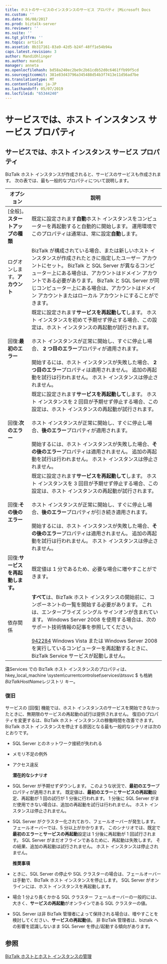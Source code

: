 ```yaml
---
title: ホストのサービスのインスタンスのサービス プロパティ |Microsoft Docs
ms.custom: ''
ms.date: 06/08/2017
ms.prod: biztalk-server
ms.reviewer: ''
ms.suite: ''
ms.tgt_pltfrm: ''
ms.topic: article
ms.assetid: 8b317161-83a9-42d5-b24f-48ff1e54b94a
caps.latest.revision: 3
author: MandiOhlinger
ms.author: mandia
manager: anneta
ms.openlocfilehash: bd58a240ec2be9c2b61cdb52d0c6461ffb99f5cd
ms.sourcegitcommit: 381e83d43796a345488d54b3f7413e11d56ad7be
ms.translationtype: MT
ms.contentlocale: ja-JP
ms.lasthandoff: 05/07/2019
ms.locfileid: "65344240"
---
```

# <a name="host-instance-service-properties-in-services"></a>サービスでは、ホスト インスタンス サービス プロパティ
## <a name="host-instance-service-properties-in-services"></a>サービスでは、ホスト インスタンス サービス プロパティ  
 BizTalk ホスト インスタンスが作成されると、サービスのサービスも作成されます。 次の表では、最も一般的なプロパティについて説明します。  
  
|オプション|説明|  
|------------|-----------------|  
|[全般]。**スタートアップの種類**|既定に設定されます**自動**ホスト インスタンスをコンピューターを再起動すると自動的に開始します。 運用環境でこのプロパティは通常は、常に設定**自動**します。|  
|ログオンします。**アカウント**|BizTalk が構成されている場合、または新しいホスト インスタンスが作成されたときに指定したユーザー アカウントにセット。 BizTalk と SQL Server が異なるコンピューター上にある場合は、アカウントはドメイン アカウントである必要があります。 BizTalk と SQL Server が同じコンピューター上にある場合は、アカウントはドメイン アカウントまたはローカル アカウントにすることができます。|  
|回復:**最初のエラー**|既定に設定されます**サービスを再起動して**します。 ホスト インスタンスを初めて予期せず停止する場合、この設定は、ホスト インスタンスの再起動が試行されます。<br /><br /> ホスト インスタンスが正常に開始し、すぐに停止し場合、 **2 つ目のエラー**プロパティが適用されます。<br /><br /> 開始するには、ホスト インスタンスが失敗した場合、 **2 つ目のエラー**プロパティは適用されません。 追加の再起動を試行は行われません。 ホスト インスタンスは停止されません。|  
|回復:**次のエラー**|既定に設定されます**サービスを再起動して**します。 ホスト インスタンスを 2 回目が予期せず停止する場合、この設定は、ホスト インスタンスの再起動が試行されます。<br /><br /> ホスト インスタンスが正常に開始し、すぐに停止し場合、**後のエラー**プロパティが適用されます。<br /><br /> 開始するには、ホスト インスタンスが失敗した場合、**その後のエラー**プロパティは適用されません。 追加の再起動を試行は行われません。 ホスト インスタンスは停止されません。|  
|回復:**その後のエラー**|既定に設定されます**サービスを再起動して**します。 ホスト インスタンスを 3 回目が予期せず停止する場合、この設定は、ホスト インスタンスの再起動が試行されます。<br /><br /> ホスト インスタンスが正常に開始し、すぐに停止し場合、**後のエラー**プロパティが引き続き適用されます。<br /><br /> 開始するには、ホスト インスタンスが失敗した場合、**その後のエラー**プロパティは適用されません。 追加の再起動を試行は行われません。 ホスト インスタンスは停止されません。|  
|回復:**サービスを再起動します。**|既定値は 1 分であるため、必要な場合に増やすことができます。|  
|依存関係|**すべて**は、BizTalk ホスト インスタンスの開始前に、コンポーネントの一覧を開始する必要があります。 これは、エンタープライズ シングル サインオンが含まれています。 Windows Server 2008 を使用する場合は、次のサポート技術情報の記事を参照してください。<br /><br /> [942284](http://support.microsoft.com/kb/942284) Windows Vista または Windows Server 2008 を実行しているコンピューターを再起動するときに、BizTalk Service サービスが起動しません。|  
  
 **注**Services での BizTalk ホスト インスタンスのプロパティは、hkey_local_machine \system\currentcontrolset\services\btssvc $ も格納*BizTalkHostName*レジストリ キー。  
  
### <a name="recovery"></a>復旧  
 サービスの [回復] 機能では、ホスト インスタンスのサービスを開始できなかったときに、無期限のサービスの再起動の試行は提供されません。 復旧のプロパティを変更するは、BizTalk ホスト インスタンスの稼働時間を改善できます。 BizTalk ホスト インスタンスを停止する原因となる最も一般的なシナリオは次のとおりです。  
  
- SQL Server とのネットワーク接続が失われる  
  
- メモリ不足の例外  
  
- アクセス違反  
  
  **潜在的なシナリオ**  
  
- SQL Server が予期せずダウンします。 このような状況で、**最初のエラー**プロパティが適用されます。 既定値は、**最初のエラー**と**サービスの再起動**設定、再起動が 1 回の試行が 1 分後に行われます。 1 分後に SQL Server がまだ使用できない場合は、追加の再起動を試行は行われません。 ホスト インスタンスは停止されません。  
  
- SQL Server がクラスター化されており、フェールオーバーが発生します。 フェールオーバーでは、5 分以上がかかります。 このシナリオでは、既定で**最初のエラー**と**サービスの再起動**設定は 1 分後に再起動が 1 回試行されます。 SQL Server がまだオフラインであるために、再起動は失敗します。 その結果、追加の再起動は試行されません。 ホスト インスタンスは停止されません。  
  
  **推奨事項**  
  
- ときに、SQL Server の停止や SQL クラスターの場合は、フェールオーバーは手動で、BizTalk ホスト インスタンスを停止します。 SQL Server がオンラインには、ホスト インスタンスを再起動します。  
  
- 場合 1 分より長くかかる SQL クラスター フェールオーバーの一般的には、大きく、**サービスの再起動**がオンラインである SQL クラスターの値。  
  
- SQL Server は非 BizTalk 管理者によって保持される場合は、増やすことを検討してください、**サービスの再起動**値。 非 BizTalk 管理者は、biztalk への影響を認識しないまま SQL Server を停止/起動する傾向があります。  
  
## <a name="see-also"></a>参照  
 [BizTalk ホストとホスト インスタンスの管理](../core/managing-biztalk-hosts-and-host-instances.md)